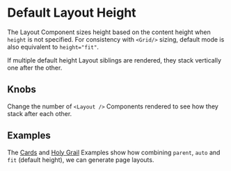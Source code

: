 # Default Layout Height

The Layout Component sizes height based on the content height when `height` is not specified. For consistency with `<Grid/>` sizing, default mode is also equivalent to `height="fit"`.

If multiple default height Layout siblings are rendered, they stack vertically one after the other.

## Knobs

Change the number of `<Layout />` Components rendered to see how they stack after each other.

## Examples

The [Cards](https://obartra.github.io/reflex/?selectedKind=%20Examples&selectedStory=Cards) and [Holy Grail](https://obartra.github.io/reflex/?selectedKind=%20Examples&selectedStory=Holy%20Grail) Examples show how combining `parent`, `auto` and `fit` (default height), we can generate page layouts.
